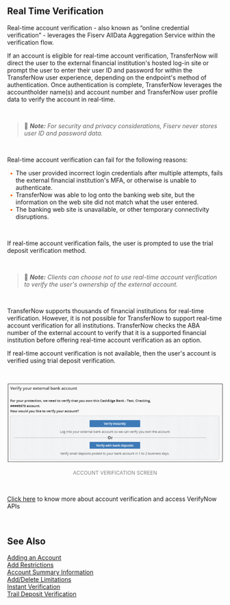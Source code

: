 ## Real Time Verification

Real-time account verification - also known as “online credential verification” - leverages the Fiserv AllData Aggregation Service within the verification flow.

If an account is eligible for real-time account verification, TransferNow will direct the user to the external financial institution's hosted log-in site or prompt the user to enter their user ID and password for within the TransferNow user experience, depending on the endpoint's method of authentication. Once authentication is complete, TransferNow leverages the accountholder name(s) and account number and TransferNow user profile data to verify the account in real-time. 

 &nbsp;

<!-- theme: info -->

> :memo: _**Note:** For security and privacy considerations, Fiserv never stores user ID and password data._

 &nbsp;


Real-time account verification can fail for the following reasons:
<style>
    .card-body ul {
        list-style: none;
        padding-left: 20px;
    }
    .card-body ul li::before {
        content: "\2022";
        font-size: 1em;
        color: #f60;
        display: inline-block;
        width: 1em;
        margin-left: -1em;
    }
</style> 


<div class="card-body">
<ul>
<li>The user provided incorrect login credentials after multiple attempts, fails the external financial institution's MFA, or otherwise is unable to authenticate.</li>

<li>TransferNow was able to log onto the banking web site, but the information on the web site did not match what the user entered.</li>

<li>The banking web site is unavailable, or other temporary connectivity disruptions.</li>
</ul>
</div>

 &nbsp;


If real-time account verification fails, the user is prompted to use the trial deposit verification method.

 &nbsp;

<!-- theme: info -->

> :memo: _**Note:** Clients can choose not to use real-time account verification to verify the user's ownership of the external account._

 &nbsp;

 TransferNow supports thousands of financial institutions for real-time verification. However, it is not possible for TransferNow to support real-time account verification for all institutions. TransferNow checks the ABA number of the external account to verify that it is a supported financial institution before offering real-time account verification as an option.

If real-time account verification is not available, then the user's account is verified using trial deposit verification.

 &nbsp;
<center>

![image](../../../assets/images/RealTimeVerification.png)</br>
<p style="color:grey;font-size:12px">ACCOUNT VERIFICATION SCREEN</p>
</center>

&nbsp;

[Click here](https://qa-developerstudio.fiserv.com/product/VerifyNow?branch=develop) to know more about account verification and access VerifyNow APIs

&nbsp;

## See Also
[Adding an Account](?path=docs/acc-to-acc-transfer/adding-Acc.md)<br/>
[Add Restrictions](?path=docs/acc-to-acc-transfer/Manage-Account/acc-restrictions.md)<br/>
[Account Summary Information](?path=docs/acc-to-acc-transfer/Manage-Account/acc-summary.md)<br/>
[Add/Delete Limitations](?path=docs/acc-to-acc-transfer/Manage-Account/add-del-limitations.md)<br/>
[Instant Verification](?path=docs/acc-to-acc-transfer/Account-Verify/Instant-Verify.md)<br/>
[Trail Deposit Verification](?path=docs/acc-to-acc-transfer/Account-Verify/trial-verify.md)
